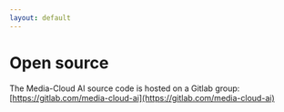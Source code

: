 ```yaml
---
layout: default
---
```


# Open source

The Media-Cloud AI source code is hosted on a Gitlab group: [https://gitlab.com/media-cloud-ai](https://gitlab.com/media-cloud-ai)

